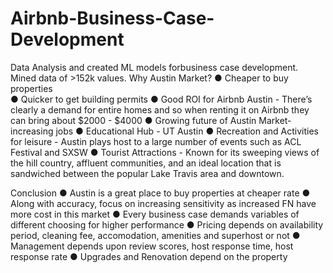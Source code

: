 # Airbnb-Business-Case-Development
Data Analysis and created ML models forbusiness case development. Mined data of >152k values. 
Why Austin Market?
● Cheaper to buy properties <br>
● Quicker to get building permits
● Good ROI for Airbnb Austin - There’s clearly a demand for entire homes and so when
renting it on Airbnb they can bring about $2000 - $4000
● Growing future of Austin Market- increasing jobs
● Educational Hub - UT Austin
● Recreation and Activities for leisure - Austin plays host to a large number of events
such as ACL Festival and SXSW
● Tourist Attractions - Known for its sweeping views of the hill country, affluent
communities, and an ideal location that is sandwiched between the popular Lake
Travis area and downtown.

Conclusion
● Austin is a great place to buy properties at cheaper rate
● Along with accuracy, focus on increasing sensitivity as increased FN have more cost in this
market
● Every business case demands variables of different choosing for higher performance
● Pricing depends on availability period, cleaning fee, accomodation, amenities and superhost
or not
● Management depends upon review scores, host response time, host response rate
● Upgrades and Renovation depend on the property
